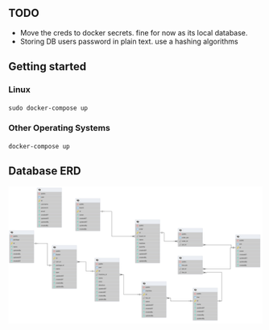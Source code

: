 ## TODO

- Move the creds to docker secrets. fine for now as its local database.
- Storing DB users password in plain text. use a hashing algorithms

## Getting started

### Linux

`sudo docker-compose up`

### Other Operating Systems

`docker-compose up`

## Database ERD

![alt text](ERD.png)
